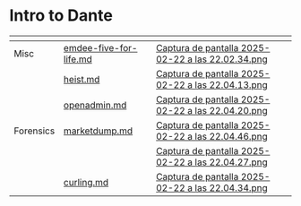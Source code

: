 # Intro to Dante



<table data-view="cards"><thead><tr><th></th><th data-type="content-ref"></th><th data-hidden data-card-cover data-type="files"></th></tr></thead><tbody><tr><td>Misc</td><td><a href="challenges/emdee-five-for-life.md">emdee-five-for-life.md</a></td><td><a href="../../.gitbook/assets/Captura de pantalla 2025-02-22 a las 22.02.34.png">Captura de pantalla 2025-02-22 a las 22.02.34.png</a></td></tr><tr><td></td><td><a href="heist.md">heist.md</a></td><td><a href="../../.gitbook/assets/Captura de pantalla 2025-02-22 a las 22.04.13.png">Captura de pantalla 2025-02-22 a las 22.04.13.png</a></td></tr><tr><td></td><td><a href="openadmin.md">openadmin.md</a></td><td><a href="../../.gitbook/assets/Captura de pantalla 2025-02-22 a las 22.04.20.png">Captura de pantalla 2025-02-22 a las 22.04.20.png</a></td></tr><tr><td>Forensics</td><td><a href="challenges/marketdump.md">marketdump.md</a></td><td><a href="../../.gitbook/assets/Captura de pantalla 2025-02-22 a las 22.04.46.png">Captura de pantalla 2025-02-22 a las 22.04.46.png</a></td></tr><tr><td></td><td></td><td><a href="../../.gitbook/assets/Captura de pantalla 2025-02-22 a las 22.04.27.png">Captura de pantalla 2025-02-22 a las 22.04.27.png</a></td></tr><tr><td></td><td><a href="curling.md">curling.md</a></td><td><a href="../../.gitbook/assets/Captura de pantalla 2025-02-22 a las 22.04.34.png">Captura de pantalla 2025-02-22 a las 22.04.34.png</a></td></tr></tbody></table>
